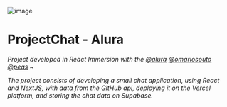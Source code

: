 ![image](https://user-images.githubusercontent.com/95102911/151038459-394a126a-c5c7-4e0f-b6a4-1c823ac9d63e.png)

# ProjectChat - Alura
*Project developed in React Immersion with the [@alura](https://github.com/alura) [@omariosouto](https://github.com/omariosouto) [@peas](https://github.com/peas)* ~

*The project consists of developing a small chat application, using React and NextJS, with data from the GitHub api, deploying it on the Vercel platform, and storing the chat data on Supabase.*
